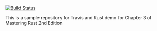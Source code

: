 
[![Build Status](https://travis-ci.org/creativcoder/logic_gates.svg?branch=master)](https://travis-ci.org/creativcoder/logic_gates)

This is a sample repository for Travis and Rust demo for Chapter 3 of Mastering Rust 2nd Edition
